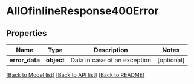# AllOfinlineResponse400Error

## Properties
Name | Type | Description | Notes
------------ | ------------- | ------------- | -------------
**error_data** | **object** | Data in case of an exception | [optional] 

[[Back to Model list]](../../README.md#documentation-for-models) [[Back to API list]](../../README.md#documentation-for-api-endpoints) [[Back to README]](../../README.md)

